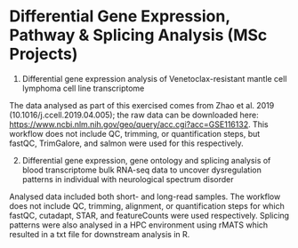# Differential Gene Expression, Pathway & Splicing Analysis (MSc Projects)


1) Differential gene expression analysis of Venetoclax-resistant mantle cell lymphoma cell line transcriptome 

The data analysed as part of this exercised comes from Zhao et al. 2019 (10.1016/j.ccell.2019.04.005); the raw data can be downloaded here: https://www.ncbi.nlm.nih.gov/geo/query/acc.cgi?acc=GSE116132. This workflow does not include QC, trimming, or quantification steps, but fastQC, TrimGalore, and salmon were used for this respectively.

2) Differential gene expression, gene ontology and splicing analysis of blood transcriptome bulk RNA-seq data to uncover dysregulation patterns in individual with neurological spectrum disorder

Analysed data included both short- and long-read samples. The workflow does not include QC, trimming, alignment, or quantification steps for which fastQC, cutadapt, STAR, and featureCounts were used respectively. Splicing patterns were also analysed in a HPC environment using rMATS which resulted in a txt file for downstream analysis in R.





